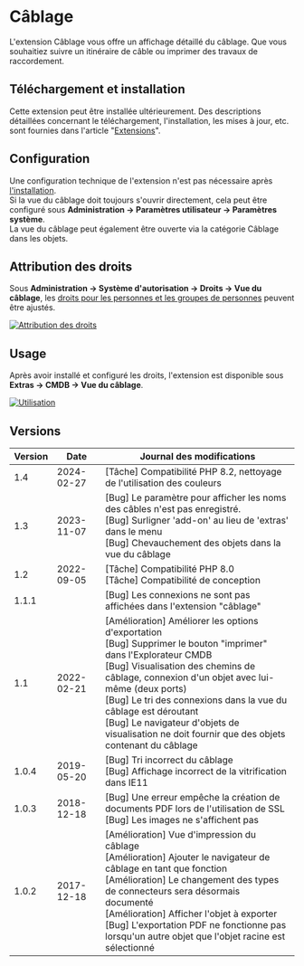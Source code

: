 # Câblage 

L'extension Câblage vous offre un affichage détaillé du câblage. Que vous souhaitiez suivre un itinéraire de câble ou imprimer des travaux de raccordement.

Téléchargement et installation
------------------------------

Cette extension peut être installée ultérieurement. Des descriptions détaillées concernant le téléchargement, l'installation, les mises à jour, etc. sont fournies dans l'article "[Extensions](./index.md)".

Configuration
-------------

Une configuration technique de l'extension n'est pas nécessaire après [l'installation](./index.md).  
Si la vue du câblage doit toujours s'ouvrir directement, cela peut être configuré sous **Administration → Paramètres utilisateur → Paramètres système**.  
La vue du câblage peut également être ouverte via la catégorie Câblage dans les objets.

Attribution des droits
----------------------

Sous **Administration → Système d'autorisation → Droits → Vue du câblage**, les [droits pour les personnes et les groupes de personnes](../efficient-documentation/rights-management/index.md) peuvent être ajustés.

[![Attribution des droits](../assets/images/en/i-doit-pro-add-ons/cabling/1-cab.png)](../assets/images/en/i-doit-pro-add-ons/cabling/1-cab.png)

Usage
-----

Après avoir installé et configuré les droits, l'extension est disponible sous **Extras → CMDB → Vue du câblage**.

[![Utilisation](../assets/images/en/i-doit-pro-add-ons/cabling/2-cab.png)](../assets/images/en/i-doit-pro-add-ons/cabling/2-cab.png)

Versions
--------

| Version | Date | Journal des modifications |
| --- | --- | --- |
| 1.4 | 2024-02-27 | [Tâche] Compatibilité PHP 8.2, nettoyage de l'utilisation des couleurs |
| 1.3 | 2023-11-07 | [Bug] Le paramètre pour afficher les noms des câbles n'est pas enregistré.<br>[Bug] Surligner 'add-on' au lieu de 'extras' dans le menu<br>[Bug] Chevauchement des objets dans la vue du câblage |
| 1.2 | 2022-09-05 | [Tâche] Compatibilité PHP 8.0  <br>[Tâche] Compatibilité de conception |
| 1.1.1 |     | [Bug] Les connexions ne sont pas affichées dans l'extension "câblage" |
| 1.1 | 2022-02-21 | [Amélioration] Améliorer les options d'exportation  <br>[Bug] Supprimer le bouton "imprimer" dans l'Explorateur CMDB  <br>[Bug] Visualisation des chemins de câblage, connexion d'un objet avec lui-même (deux ports)  <br>[Bug] Le tri des connexions dans la vue du câblage est déroutant  <br>[Bug] Le navigateur d'objets de visualisation ne doit fournir que des objets contenant du câblage |
| 1.0.4 | 2019-05-20 | [Bug] Tri incorrect du câblage<br>[Bug] Affichage incorrect de la vitrification dans IE11<br> |
| 1.0.3 | 2018-12-18 | [Bug] Une erreur empêche la création de documents PDF lors de l'utilisation de SSL<br>[Bug] Les images ne s'affichent pas<br> |
| 1.0.2 | 2017-12-18 | [Amélioration] Vue d'impression du câblage<br>[Amélioration] Ajouter le navigateur de câblage en tant que fonction<br>[Amélioration] Le changement des types de connecteurs sera désormais documenté<br>[Amélioration] Afficher l'objet à exporter<br>[Bug] L'exportation PDF ne fonctionne pas lorsqu'un autre objet que l'objet racine est sélectionné<br> |
